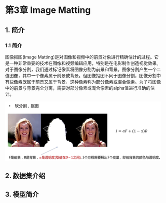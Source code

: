 # 第3章 Image Matting

## 1. 简介

### 1.1 简介

图像抠图(Image Matting)是对图像和视频中的前景对象进行精确估计的过程。它是一种非常重要的技术在图像和视频编辑应用，特别是在电影制作创造视觉效果。对于图像分割，我们通过标记像素将图像分割为前景和背景。图像分割产生一个二值图像，其中一个像素属于前景或背景。但图像抠图不同于图像分割，图像分割中有些像素既属于前景又属于背景，这种像素称为部分像素或混合像素。为了将图像中的前景与背景完全分离，需要对部分像素或混合像素的alpha值进行准确的估计。

![image-20220518212120947](picture/image-20220518212120947.png)

## 2. 数据集介绍



## 3. 模型简介




